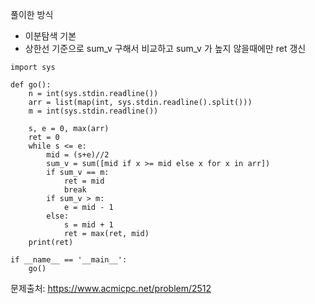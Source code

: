 풀이한 방식 
- 이분탐색 기본 
- 상한선 기준으로 sum_v 구해서 비교하고 sum_v 가 높지 않을때에만 ret 갱신 
```python3
import sys

def go():
    n = int(sys.stdin.readline())
    arr = list(map(int, sys.stdin.readline().split()))
    m = int(sys.stdin.readline())

    s, e = 0, max(arr)
    ret = 0
    while s <= e:
        mid = (s+e)//2
        sum_v = sum([mid if x >= mid else x for x in arr])
        if sum_v == m:
            ret = mid
            break
        if sum_v > m:
            e = mid - 1
        else:
            s = mid + 1
            ret = max(ret, mid)
    print(ret)

if __name__ == '__main__':
    go()
```
문제출처: https://www.acmicpc.net/problem/2512
